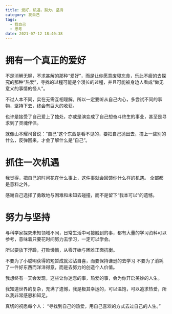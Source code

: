 ```yaml
---
title: 爱好，机遇，努力，坚持
category: 我自己
tags:
  - 我自己
  - 思考
date: 2021-07-12 18:40:38
---
```

# 拥有一个真正的爱好
不是消解无聊，不求甚解的那种“爱好”，而是让你愿意废寝忘食，乐此不疲的去探究的那种“热爱”，寻找的过程可能是个漫长的过程，并且可能被身边人看成“做无意义的事情的怪人”。

不过人本不同，实在无需互相理解。所以一定要听从自己内心，多尝试不同的事物，坚持下去，终会有巨大的收获。

也许是接受了自己爱上了独处，亦或是演变成了自己想奋斗终生的事业，甚至是寻求到了灵魂伴侣。

就像山本耀司曾说：“自己”这个东西是看不见的，要把自己抛出去，撞上一些别的什么，反弹回来，才会了解什么是“自己”。

# 抓住一次机遇
我觉得，把自己的时间花在什么事上，这件事就会回馈你什么样的机遇。
全部都是意料之外。

感谢自己选择了勇敢地与困难和未知去碰撞，而不是留下“我本可以”的遗憾。

# 努力与坚持
与科学家探究未知领域不同，日常生活中可接触到的事，都有大量的学习资料可以参考，意味着只要花时间努力去学习，一定可以学会。

所以要放下浮躁，打败懒惰，从零开始与困难正面抗衡。

不要为了小聪明获得的短暂成就沾沾自喜，而要保持谦逊的去学习
不要为了消耗了一件好东西而洋洋得意，而是去努力的创造个人价值。

我想终有一天会发现，这些让你迷恋的事，热爱的事，会为你开启美妙的人生。

我知道世界的复杂，充满了遗憾，我是极其幸运的，可以温饱，可以追求热爱，所以我非常感恩和知足。

真切的祝愿每个人：
“寻找到自己的热爱，用自己喜欢的方式去过自己的人生。”
